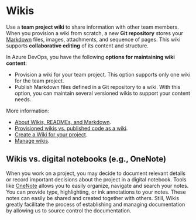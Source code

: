# Wikis

Use a **team project wiki** to share information with other team members. When you provision a wiki from scratch, a new **Git repository** stores your [Markdown](./languages.md#markdown) files, images, attachments, and sequence of pages. This wiki supports **collaborative editing** of its content and structure.

In Azure DevOps, you have the following **options for maintaining wiki content**:

- Provision a wiki for your team project. This option supports only one wiki for the team project.
- Publish Markdown files defined in a Git repository to a wiki. With this option, you can maintain several versioned wikis to support your content needs.

More information:

- [About Wikis, READMEs, and Markdown](https://learn.microsoft.com/en-us/azure/devops/project/wiki/about-readme-wiki?view=azure-devops).
- [Provisioned wikis vs. published code as a wiki](https://learn.microsoft.com/en-us/azure/devops/project/wiki/provisioned-vs-published-wiki?view=azure-devops).
- [Create a Wiki for your project](https://learn.microsoft.com/en-us/azure/devops/project/wiki/wiki-create-repo?view=azure-devops&tabs=browser).
- [Manage wikis](https://learn.microsoft.com/en-us/azure/devops/project/wiki/manage-wikis?view=azure-devops).

## Wikis vs. digital notebooks (e.g., OneNote)

When you work on a project, you may decide to document relevant details or record important decisions about the project in a digital notebook. Tools like [OneNote](https://www.microsoft.com/en-us/microsoft-365/onenote/digital-note-taking-app) allows you to easily organize, navigate and search your notes. You can provide type, highlighting, or ink annotations to your notes. These notes can easily be shared and created together with others. Still, Wikis greatly facilitate the process of establishing and managing documentation by allowing us to source control the documentation.
